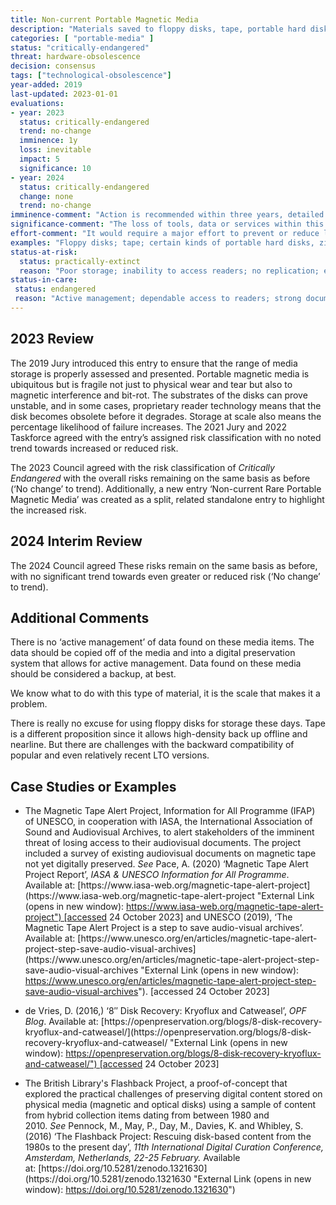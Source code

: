 ```yaml
---
title: Non-current Portable Magnetic Media
description: "Materials saved to floppy disks, tape, portable hard disks or other numerous magnetic storage devices where the media is out of warranty and reader devices may no longer be supported or integrated easily into hardware infrastructure: typically, more than five years old."
categories: [ "portable-media" ]
status: "critically-endangered"
threat: hardware-obsolescence
decision: consensus
tags: ["technological-obsolescence"]
year-added: 2019
last-updated: 2023-01-01
evaluations:
- year: 2023
  status: critically-endangered
  trend: no-change
  imminence: 1y
  loss: inevitable
  impact: 5
  significance: 10
- year: 2024
  status: critically-endangered
  change: none
  trend: no-change
imminence-comment: "Action is recommended within three years, detailed assessment within one year."
significance-comment: "The loss of tools, data or services within this group would impact on people and sectors around the world."
effort-comment: "It would require a major effort to prevent or reduce losses in this group, possibly requiring the development of new preservation tools or techniques."
examples: "Floppy disks; tape; certain kinds of portable hard disks, zip drives."
status-at-risk:
  status: practically-extinct
  reason: "Poor storage; inability to access readers; no replication; encryption; aggressive compression; uncertainty over IPR or the presence of orphaned works."
status-in-care:
 status: endangered
 reason: "Active management; dependable access to readers; strong documentation; documentation independent from the media."
---
```

## 2023 Review

The 2019 Jury introduced this entry to ensure that the range of media storage is properly assessed and presented. Portable magnetic media is ubiquitous but is fragile not just to physical wear and tear but also to magnetic interference and bit-rot. The substrates of the disks can prove unstable, and in some cases, proprietary reader technology means that the disk becomes obsolete before it degrades. Storage at scale also means the percentage likelihood of failure increases. The 2021 Jury and 2022 Taskforce agreed with the entry’s assigned risk classification with no noted trend towards increased or reduced risk.

The 2023 Council agreed with the risk classification of _Critically Endangered_ with the overall risks remaining on the same basis as before (‘No change’ to trend). Additionally, a new entry ‘Non-current Rare Portable Magnetic Media’ was created as a split, related standalone entry to highlight the increased risk.

## 2024 Interim Review

The 2024 Council agreed These risks remain on the same basis as before, with no significant trend towards even greater or reduced risk (‘No change’ to trend).

## Additional Comments

There is no ‘active management’ of data found on these media items. The data should be copied off of the media and into a digital preservation system that allows for active management. Data found on these media should be considered a backup, at best.

We know what to do with this type of material, it is the scale that makes it a problem.

There is really no excuse for using floppy disks for storage these days. Tape is a different proposition since it allows high-density back up offline and nearline. But there are challenges with the backward compatibility of popular and even relatively recent LTO versions.

## Case Studies or Examples

- The Magnetic Tape Alert Project, Information for All Programme (IFAP) of UNESCO, in cooperation with IASA, the International Association of Sound and Audiovisual Archives, to alert stakeholders of the imminent threat of losing access to their audiovisual documents. The project included a survey of existing audiovisual documents on magnetic tape not yet digitally preserved. _See_ Pace, A. (2020) ‘Magnetic Tape Alert Project Report’, _IASA & UNESCO Information for All Programme_. Available at: [](https://www.iasa-web.org/magnetic-tape-alert-project "External Link (opens in new window): https://www.iasa-web.org/magnetic-tape-alert-project")[https://www.iasa-web.org/magnetic-tape-alert-project](https://www.iasa-web.org/magnetic-tape-alert-project "External Link (opens in new window): https://www.iasa-web.org/magnetic-tape-alert-project") [accessed 24 October 2023] and UNESCO (2019), ‘The Magnetic Tape Alert Project is a step to save audio-visual archives’. Available at: [](https://www.unesco.org/en/articles/magnetic-tape-alert-project-step-save-audio-visual-archives "External Link (opens in new window): https://www.unesco.org/en/articles/magnetic-tape-alert-project-step-save-audio-visual-archives")[https://www.unesco.org/en/articles/magnetic-tape-alert-project-step-save-audio-visual-archives](https://www.unesco.org/en/articles/magnetic-tape-alert-project-step-save-audio-visual-archives "External Link (opens in new window): https://www.unesco.org/en/articles/magnetic-tape-alert-project-step-save-audio-visual-archives"). [accessed 24 October 2023]
    
- de Vries, D. (2016,) ‘8″ Disk Recovery: Kryoflux and Catweasel’, _OPF Blog_. Available at: [](https://openpreservation.org/blogs/8-disk-recovery-kryoflux-and-catweasel/ "External Link (opens in new window): https://openpreservation.org/blogs/8-disk-recovery-kryoflux-and-catweasel/")[https://openpreservation.org/blogs/8-disk-recovery-kryoflux-and-catweasel/](https://openpreservation.org/blogs/8-disk-recovery-kryoflux-and-catweasel/ "External Link (opens in new window): https://openpreservation.org/blogs/8-disk-recovery-kryoflux-and-catweasel/") [accessed 24 October 2023]
    
- The British Library's Flashback Project, a proof-of-concept that explored the practical challenges of preserving digital content stored on physical media (magnetic and optical disks) using a sample of content from hybrid collection items dating from between 1980 and 2010. _See_ Pennock, M., May, P., Day, M., Davies, K. and Whibley, S. (2016) ‘The Flashback Project: Rescuing disk-based content from the 1980s to the present day’, _11th International Digital Curation Conference, Amsterdam, Netherlands, 22-25 February._ Available at: [](https://doi.org/10.5281/zenodo.1321630 "External Link (opens in new window): https://doi.org/10.5281/zenodo.1321630")[https://doi.org/10.5281/zenodo.1321630](https://doi.org/10.5281/zenodo.1321630 "External Link (opens in new window): https://doi.org/10.5281/zenodo.1321630")